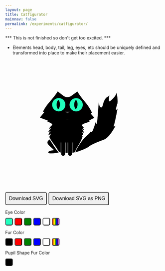 ```yaml
---
layout: page
title: Catfigurator
mainnav: false
permalink: /experiments/catfigurator/
---
```

*** This is not finished so don't get too excited. ***

* Elements head, body, tail, leg, eyes, etc should be uniquely defined and transformed into place to make their placement easier.

<svg id="cat" width="400" height="400" viewBox="0 0 400 400">

<!-- <rect width="400" height="400" rx="40" ry="40" fill="lightblue" />
<circle cx="200" cy="200" r="200" fill="red" /> -->
<g transform="translate(110, 100)">
<svg
   width="66.561981mm"
   height="55.675892mm"
   viewBox="0 0 66.561981 55.675892"
   version="1.1"
   id="svg1"
   xmlns="http://www.w3.org/2000/svg"
   xmlns:svg="http://www.w3.org/2000/svg">
  <defs
     id="defs1" />
  <g
     id="layer3"
     style="display:inline"
     transform="translate(-73.690209,-69.672709)">
    <path
       id="body-head"
       fill="#000000"
       style="stroke:#ffffff;stroke-width:0.344877;stroke-miterlimit:3.5;stroke-dasharray:none"
       d="M 85.355485,69.671165 C 80.087863,82.584522 75.339413,86.196403 70.88158,99.765957 c -0.363664,1.106983 1.879079,-1.25538 1.515982,-0.147909 -0.514507,1.569282 -3.634752,6.608482 -4.149886,8.177312 l 7.549746,4.28414 -1.087025,0.64174 3.912931,2.98243 c 2.416779,1.84207 1.190705,2.85362 -0.404698,5.1946 -0.564139,0.82778 -0.980242,1.85405 -1.275682,2.96713 -0.127745,0.48129 1.947525,-1.03658 1.628422,-0.31399 -0.498228,1.1282 -1.890248,2.03306 -2.250759,4.86551 -0.05444,0.42769 2.382319,-1.16295 2.030776,-0.83817 -1.351806,1.24889 -1.835431,3.68849 -1.804974,4.71985 0.09221,3.12264 1.305607,-1.04369 2.140284,-1.34389 0.379598,-0.13652 -1.366299,2.97605 -1.395278,4.44179 -0.04455,2.25342 4.532326,10.89254 6.424225,15.03359 3.497907,7.65633 1.224219,8.03295 10.830325,8.03295 9.579421,0 6.263281,-0.0288 9.366231,-7.50126 2.68344,-6.4622 3.84691,-9.54092 5.22739,-15.41024 0.0841,-0.35775 0.14371,-0.95503 -0.0129,-1.2793 -0.17422,-0.3608 -0.43341,-0.88533 -0.56454,-1.8463 -0.0497,-0.3645 0.62418,0.65115 1.04739,0.91343 0.26563,0.16461 0.29617,-0.81374 0.23138,-1.24021 -0.16331,-1.0749 -0.47069,-2.2354 -0.72257,-3.09507 -0.21152,-0.72192 -0.14398,-0.74046 0.22065,-0.0744 0.1518,0.2773 0.31317,0.54377 0.46343,0.73183 0.22812,0.28552 0.63484,-0.78335 0.54667,-1.38691 -0.16883,-1.15575 -0.67301,-2.50265 -1.42946,-3.30536 -0.38856,-0.41232 1.81171,1.78487 1.7265,0.79142 -0.0565,-0.65903 -0.33785,-1.28573 -0.68113,-1.81916 -0.66042,-1.02623 -0.75203,-0.95876 0.28392,-1.03597 0.30499,-0.0227 0.45555,-0.1714 0.23364,-0.54906 -0.0256,-0.0435 -0.0514,-0.0866 -0.0775,-0.12922 -1.67979,-2.74555 -2.66683,-4.18812 0.28976,-5.79543 l 5.24571,-2.85175 -0.30058,-1.76375 4.82266,-3.79141 c -0.38801,-1.32982 -2.82644,-4.62425 -3.22484,-5.94483 -0.40426,-1.34005 1.23135,-0.70611 0.81695,-2.03726 -4.27064,-13.718417 -8.84333,-17.08173 -13.84807,-30.232379 l -5.977547,6.487222 a 5.9904461,5.9904461 144.6213 0 1 -2.024786,1.437808 4.1240842,4.1240842 0.67220072 0 1 -3.269923,-0.03836 6.7896716,6.7896716 39.233541 0 1 -2.382445,-1.945398 z"
       transform="matrix(0.89116284,0,0,0.58964883,13.05566,28.784095)" />
  </g>
  <g
     id="layer1"
     style="fill:#ffffff"
     transform="translate(-73.690209,-69.672709)">
    <path
       style="display:inline;fill:#4d4d4d;stroke:none;stroke-width:0.264583;stroke-opacity:1"
       id="nose"
       d="m 97.90406,89.701851 -3.336925,-5.779724 6.673855,-10e-7 z"
       transform="matrix(0.56249837,0,0,0.2313807,42.376635,67.842475)" />
    <circle
       style="stroke:none;stroke-width:0.274926;stroke-opacity:1"
       id="left-eye"
       cx="90.038147"
       cy="81.345764"
       r="5.6366863" 
       fill="#20FFBC"/>
    <path
       id="left-pupil"
       style="fill:#000000;stroke-width:0.234752"
       cx="100"
       cy="201"
       d="m 89.741232,77.265319 a 3.04701,4.6934277 0 0 0 -1.536827,4.062993 3.04701,4.6934277 0 0 0 1.319233,3.85586 3.04701,4.6934277 0 0 0 1.531653,-4.059578 3.04701,4.6934277 0 0 0 -1.314059,-3.859275 z" />
    <circle
       style="stroke:none;stroke-width:0.274926;stroke-opacity:1"
       id="right-eye"
       cx="104.82624"
       cy="81.389938"
       r="5.6366863" 
       fill="#20FFBC"
       />
    <path
       id="right-pupil"
       style="fill:#000000;stroke-width:0.234752"
       d="m 104.6911,77.186455 a 3.04701,4.6934277 0 0 0 -1.53683,4.062992 3.04701,4.6934277 0 0 0 1.31923,3.855859 3.04701,4.6934277 0 0 0 1.53165,-4.059578 3.04701,4.6934277 0 0 0 -1.31405,-3.859273 z" />
  </g>
  <path
     id="left-back-leg"
     fill="#000000"
     style="stroke:#ffffff;stroke-width:0.25;stroke-dasharray:none;stroke-opacity:1"
     d="m 8.7259015,40.987501 c -5.037069,3.22458 0.01976,5.51347 3.4242175,9.1392 -2.7703835,0.31742 -4.7001225,0.77894 -4.7918365,1.95157 -0.141768,1.8127 5.8364215,0.83334 9.2265385,0.16224 -2.177218,-1.77164 -7.8589195,-11.253 -7.8589195,-11.253 z" />
  <path
     fill="#000000"
     style="stroke:#ffffff;stroke-width:0.25;stroke-dasharray:none;stroke-opacity:1"
     d="m 34.424181,44.504561 c -4.7482,7.0296 -3.90858,7.67899 -3.90858,7.67899 0,0 8.64175,-2.57082 11.58778,-5.01153 2.16942,-1.79731 9.12788,-4.48048 12.67029,-5.77075 4.28473,-1.56064 8.72338,-9.58728 9.70885,-11.470381 0.8577,-1.638956 -2.39333,1.585731 -1.18967,-0.744277 0.70885,-1.37217 3.35597,-15.099112 3.11859,-14.704038 -0.99661,1.658691 -2.35939,3.2156 -0.20267,-3.554478 0.75399,-2.3668104 -0.60302,-9.9779894 -0.60302,-9.9779894 0,0 -0.69174,3.925086 -5.90766,7.693855 -1.36604,0.987028 0.0978,-6.72977 -0.39489,-5.158557 -0.59593,1.900298 -3.72769,0.230665 -5.78128,8.8882024 -0.52586,2.216938 -2.39991,2.345043 -2.93039,-2.113546 -0.55113,-4.6321344 -1.14599,13.591934 -2.04132,16.990533 -0.52834,2.005522 -0.62947,-2.014965 -0.91738,-1.065331 -0.83354,2.74932 -2.27578,7.297207 -3.0173,8.183287 -1.09723,1.31113 -1.04044,-0.59693 -1.39599,0.14874 -1.25807,2.63845 -4.04717,2.95767 -8.79537,9.98727 z"
     id="tail" />
  <path
     d="m 24.143255,43.716999 v 9.595426 c 0,2.579823 3.597426,2.429521 3.597426,0 v -9.595426"
     fill="#000000"
     stroke="#ffffff"
     stroke-width="0.359743"
     stroke-dasharray="1, 0, 1, 0, 1, 0, 1, 0"
     id="left-front-leg"
     style="display:inline" />
  <path
     d="m 18.261041,43.716999 v 9.595426 c 0,2.579823 3.597426,2.429521 3.597426,0 v -9.595426"
     fill="#000000"
     stroke="#ffffff"
     stroke-width="0.359743"
     stroke-dasharray="1, 0, 1, 0, 1, 0, 1, 0"
     id="right-front-leg" />
  <rect
     style="fill:#4d4d4d;stroke:none;stroke-width:0.188982;stroke-linecap:butt;stroke-miterlimit:3.5;stroke-dasharray:none;stroke-opacity:1"
     id="mouth"
     width="1.5666614"
     height="0.15527612"
     x="22.91268"
     y="23.779776" />
</svg>
</g>
</svg>
<style>
   button {
      margin-top: 10px;
      padding: 10px 10px;
      font-size: 16px;
      margin-right: 2px;
      cursor: pointer;
      position: relative;
      border-radius: 5px;
   }
</style>

<button id="downloadBtn">Download SVG</button>
<button id="downloadBtnPNG">Download SVG as PNG</button>

Eye Color <br/>
<button id="changeToOriginalButton" style="background:#20FFBC"></button>
<button id="changeToRedButton" style="background:red"></button>
<button id="changeToGreenButton" style="background:green"></button>
<button id="changeToBlueButton" style="background:blue"></button>
<button id="changeToWhiteButton" style="background:white"></button>
<button id="applyEyeRainbowBtn" style="  background: linear-gradient(to right, red, orange, yellow, green, blue, indigo, violet);"></button>

Fur Color <br/>
<button id="changeFurToOriginalButton" style="background:#000"></button>
<button id="changeFurToRedButton" style="background:red"></button>
<button id="changeFurToGreenButton" style="background:green"></button>
<button id="changeFurToBlueButton" style="background:blue"></button>
<button id="changeFurToWhiteButton" style="background:white"></button>
<button id="applyFurRainbowBtn" style="background: linear-gradient(to right, red, orange, yellow, green, blue, indigo, violet);"></button>

Pupil Shape
Fur Color <br/>
<button id="circleEyes" style="background:#000"></button>

<script>
document.addEventListener('DOMContentLoaded', () => {
    const svg = document.getElementById('svg1');
    const leftPupil = document.getElementById('left-pupil');
    const rightPupil = document.getElementById('right-pupil');

    // Get the bounding box of the SVG to calculate positions relative to it
    const svgRect = svg.getBoundingClientRect();

    // Center coordinates of the eyes relative to the SVG
    const leftEyeCenter = { x: 90.038147, y: 81.345764 };
    const rightEyeCenter = { x: 104.82624, y: 81.389938 };

    // Maximum pupil movement radius
    const maxMovementRadius = 3; // Adjust this value to control pupil movement range

    // Function to update pupil positions based on mouse movement
    function updatePupilPositions(event) {
        // Calculate mouse position relative to the SVG
        const mouseX = event.clientX - svgRect.left;
        const mouseY = event.clientY - svgRect.top;

        // Calculate the distance from the mouse to the eye centers
        const leftDistance = Math.sqrt(
            Math.pow(mouseX - leftEyeCenter.x, 2) + Math.pow(mouseY - leftEyeCenter.y, 2)
        );
        const rightDistance = Math.sqrt(
            Math.pow(mouseX - rightEyeCenter.x, 2) + Math.pow(mouseY - rightEyeCenter.y, 2)
        );

        // Calculate new pupil positions
        let leftPupilX = leftEyeCenter.x + ((mouseX - leftEyeCenter.x) / leftDistance) * maxMovementRadius;
        let leftPupilY = leftEyeCenter.y + ((mouseY - leftEyeCenter.y) / leftDistance) * maxMovementRadius;

        let rightPupilX = rightEyeCenter.x + ((mouseX - rightEyeCenter.x) / rightDistance) * maxMovementRadius;
        let rightPupilY = rightEyeCenter.y + ((mouseY - rightEyeCenter.y) / rightDistance) * maxMovementRadius;

        // Ensure pupils don't move outside their respective eye circles
        if (leftDistance > maxMovementRadius) {
            leftPupilX = leftEyeCenter.x + ((mouseX - leftEyeCenter.x) / leftDistance) * maxMovementRadius;
            leftPupilY = leftEyeCenter.y + ((mouseY - leftEyeCenter.y) / leftDistance) * maxMovementRadius;
        }

        if (rightDistance > maxMovementRadius) {
            rightPupilX = rightEyeCenter.x + ((mouseX - rightEyeCenter.x) / rightDistance) * maxMovementRadius;
            rightPupilY = rightEyeCenter.y + ((mouseY - rightEyeCenter.y) / rightDistance) * maxMovementRadius;
        }

        // Update pupil positions
        leftPupil.setAttribute('transform', `translate(${leftPupilX - leftEyeCenter.x}, ${leftPupilY - leftEyeCenter.y})`);
        rightPupil.setAttribute('transform', `translate(${rightPupilX - rightEyeCenter.x}, ${rightPupilY - rightEyeCenter.y})`);
    }

    // Add mousemove event listener to the document
    document.addEventListener('mousemove', updatePupilPositions);
});

// script.js
function changeFurColor(pathId, color) {
    var path = document.getElementById(pathId);

   //  var right = document.getElementById('right-eye');
    // Log the current fill color
   //  console.log('Current fill color:', left.getAttribute('fill'));
    // Change the fill color to the specified color
    path.setAttribute('fill', color);
   
   //  right.setAttribute('fill', color);
    // Log the new fill color
   //  console.log('New fill color:', left.getAttribute('fill'));
}

function changeEyeColor(pathID, color) {
    var path = document.getElementById(pathID);
    // Log the current fill color
    console.log('Current fill color:', path.getAttribute('fill'));
    // Change the fill color to the specified color
    path.setAttribute('fill', color);
    // Log the new fill color
    console.log('New fill color:', path.getAttribute('fill'));
}


// Add event listeners to the buttons
document.getElementById('changeToRedButton').addEventListener('click', function() {
    changeEyeColor('left-eye','red');
    changeEyeColor('right-eye','red');
});

document.getElementById('changeToGreenButton').addEventListener('click', function() {
    changeEyeColor('left-eye','green');
    changeEyeColor('right-eye','green');
});

document.getElementById('changeToBlueButton').addEventListener('click', function() {
    changeEyeColor('left-eye','blue');
    changeEyeColor('right-eye','blue');
});

document.getElementById('changeToOriginalButton').addEventListener('click', function() {
    changeEyeColor('left-eye','#20FFBC');
    changeEyeColor('right-eye','#20FFBC');
});

document.getElementById('changeToWhiteButton').addEventListener('click', function() {
    changeEyeColor('left-eye','white');
    changeEyeColor('right-eye','white');
});

//Fur Color
// Add event listeners to the buttons
document.getElementById('changeFurToRedButton').addEventListener('click', function() {
    changeFurColor('body-head','red');
    changeFurColor('left-front-leg','red');
    changeFurColor('right-front-leg','red');
    changeFurColor('left-back-leg','red');
    changeFurColor('tail','red');
});

document.getElementById('changeFurToGreenButton').addEventListener('click', function() {
    changeFurColor('body-head','green');
    changeFurColor('left-front-leg','green');
    changeFurColor('right-front-leg','green');
    changeFurColor('left-back-leg','green');
    changeFurColor('tail','green');
});

document.getElementById('changeFurToBlueButton').addEventListener('click', function() {
    changeFurColor('body-head','blue');
    changeFurColor('left-front-leg','blue');
    changeFurColor('right-front-leg','blue');
    changeFurColor('left-back-leg','blue');
    changeFurColor('tail','blue');
});

document.getElementById('changeFurToOriginalButton').addEventListener('click', function() {
    changeFurColor('body-head','black');
    changeFurColor('left-front-leg','black');
    changeFurColor('right-front-leg','black');
    changeFurColor('left-back-leg','black');
    changeFurColor('tail','black');
});

document.getElementById('changeFurToWhiteButton').addEventListener('click', function() {
    changeFurColor('body-head','white');
    changeFurColor('left-front-leg','white');
    changeFurColor('right-front-leg','white');
    changeFurColor('left-back-leg','white');
    changeFurColor('tail','white');
});

document.getElementById('downloadBtn').addEventListener('click', function() {
   // Get the SVG element
   var svg = document.getElementById('cat');

   // Convert the SVG to a string
   var svgString = new XMLSerializer().serializeToString(svg);

   // Create a Blob from the SVG string
   var blob = new Blob([svgString], { type: 'image/svg+xml;charset=utf-8' });

   // Create a URL for the Blob
   var url = URL.createObjectURL(blob);

   // Create a temporary link element
   var a = document.createElement('a');
   a.href = url;
   a.download = 'mySvg.svg';

   // Append the link to the body and click it
   document.body.appendChild(a);
   a.click();

   // Remove the link and revoke the URL
   document.body.removeChild(a);
   URL.revokeObjectURL(url);
});

document.getElementById('downloadBtnPNG').addEventListener('click', function() {
            // Get the SVG element
            var svg = document.getElementById('cat');

            // Convert the SVG to a string
            var svgString = new XMLSerializer().serializeToString(svg);

            // Create a canvas element
            var canvas = document.createElement('canvas');
            var ctx = canvas.getContext('2d');

            // Set the canvas size to match the SVG
            canvas.width = svg.width.baseVal.value;
            canvas.height = svg.height.baseVal.value;

            // Create an image element
            var img = new Image();
            img.onload = function() {
                // Draw the image onto the canvas
                ctx.drawImage(img, 0, 0);

                // Convert the canvas to a PNG data URL
                var pngUrl = canvas.toDataURL('image/png');

                // Create a temporary link element
                var a = document.createElement('a');
                a.href = pngUrl;
                a.download = 'mySvg.png';

                // Append the link to the body and click it
                document.body.appendChild(a);
                a.click();

                // Remove the link
                document.body.removeChild(a);
            };

            // Set the image source to the SVG data URL
            img.src = 'data:image/svg+xml;base64,' + btoa(svgString);
        });

                // Function to apply rainbow fill to a specific path
        function applyRainbowFill(pathId) {
            // Get the SVG and path elements
            var svg = document.getElementById('svg1');
            console.log(pathId);
            var path = document.getElementById(pathId);

            // Create a linear gradient element
            var defs = document.createElementNS('http://www.w3.org/2000/svg', 'defs');
            var gradient = document.createElementNS('http://www.w3.org/2000/svg', 'linearGradient');
            gradient.id = 'rainbowGradient_' + pathId;
            gradient.setAttribute('x1', '0%');
            gradient.setAttribute('y1', '0%');
            gradient.setAttribute('x2', '100%');
            gradient.setAttribute('y2', '0%');

            // Add gradient stops
            var colors = [
                { offset: '0%', color: 'rgb(255,0,0)' },
                { offset: '16.6%', color: 'rgb(255,165,0)' },
                { offset: '33.3%', color: 'rgb(255,255,0)' },
                { offset: '50%', color: 'rgb(0,128,0)' },
                { offset: '66.6%', color: 'rgb(0,0,255)' },
                { offset: '83.3%', color: 'rgb(75,0,130)' },
                { offset: '100%', color: 'rgb(238,130,238)' }
            ];

            colors.forEach(function(color) {
                var stop = document.createElementNS('http://www.w3.org/2000/svg', 'stop');
                stop.setAttribute('offset', color.offset);
                stop.style.stopColor = color.color;
                stop.style.stopOpacity = '1';
                gradient.appendChild(stop);
            });

            // Append the gradient to the defs
            defs.appendChild(gradient);
            svg.appendChild(defs);

            // Set the path's fill to use the gradient
            path.setAttribute('fill', 'url(#rainbowGradient_' + pathId + ')');
        }

        // Add event listeners to the buttons
        document.getElementById('applyEyeRainbowBtn').addEventListener('click', function() {
            applyRainbowFill('left-eye');
            applyRainbowFill('right-eye');
        });

        document.getElementById('applyFurRainbowBtn').addEventListener('click', function() {
            applyRainbowFill('body-head');
            applyRainbowFill('left-front-leg');
            applyRainbowFill('right-front-leg');
            applyRainbowFill('left-back-leg');
            applyRainbowFill('tail');
        });

        document.getElementById('circleEyes').addEventListener('click', function () {
            var path = document.getElementById('left-pupil');
            d="m 89.741232,77.265319 a 4.04701,4.6934277 0 0 0 -1.536827,4.062993 3.04701,4.6934277 0 0 0 1.319233,3.85586 3.04701,4.6934277 0 0 0 1.531653,-4.059578 3.04701,4.6934277 0 0 0 -1.314059,-3.859275 z";
            path.setAttribute('d', d);
        })
</script>